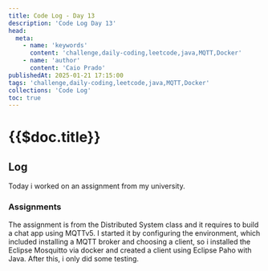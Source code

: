 ```yaml
---
title: Code Log - Day 13
description: 'Code Log Day 13'
head:
  meta:
    - name: 'keywords'
      content: 'challenge,daily-coding,leetcode,java,MQTT,Docker'
    - name: 'author'
      content: 'Caio Prado'
publishedAt: 2025-01-21 17:15:00
tags: 'challenge,daily-coding,leetcode,java,MQTT,Docker'
collections: 'Code Log'
toc: true
---
```


# {{$doc.title}}

## Log

Today i worked on an assignment from my university.

### Assignments

The assignment is from the Distributed System class and it requires to build a chat app using MQTTv5. I started it by configuring the environment, which included installing a MQTT broker and choosing a client, so i installed the Eclipse Mosquitto via docker and created a client using Eclipse Paho with Java. After this, i only did some testing.
